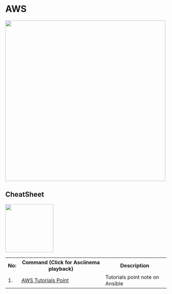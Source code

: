 # AWS

<a href="https://docs.ansible.com/"><img src="https://github.com/EtricKombat/AWS/blob/master/docs/aws-git-backed-static-website-architecture.gif" height="500" width="500"/></a> 


## CheatSheet

<a href="https://github.com/EtricKombat/ansible/blob/master/docs/ansible_docs_compressed.pdf"><img src="https://github.com/EtricKombat/AWS/blob/master/docs/aws.gif" width="150"/></a> 

<table>
<tr><th>No:</th><th>Command (Click for Asciinema playback)</th><th>Description</th></tr>
<tr><td>1.</td><td><a href="https://www.tutorialspoint.com/ansible/index.htm">AWS Tutorials Point</a></td><td>Tutorials point note on Ansible</td></tr>
</table>
